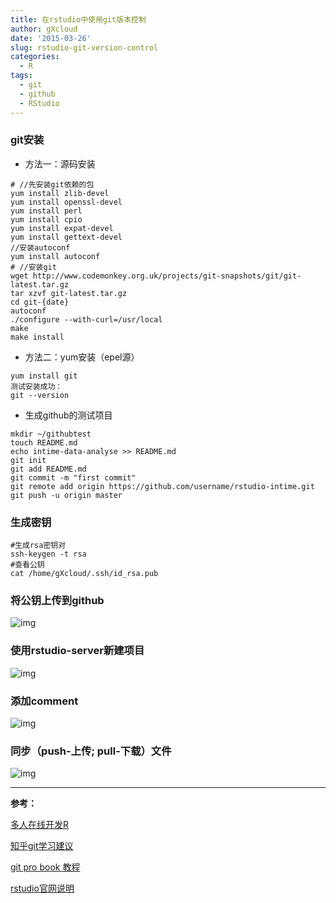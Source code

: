 ```yaml
---
title: 在rstudio中使用git版本控制
author: gXcloud
date: '2015-03-26'
slug: rstudio-git-version-control
categories:
  - R
tags:
  - git
  - github
  - RStudio
---
```


### git安装

- 方法一：源码安装

```shell
# //先安装git依赖的包 
yum install zlib-devel 
yum install openssl-devel 
yum install perl 
yum install cpio 
yum install expat-devel 
yum install gettext-devel 
//安装autoconf 
yum install autoconf 
# //安装git 
wget http://www.codemonkey.org.uk/projects/git-snapshots/git/git-latest.tar.gz 
tar xzvf git-latest.tar.gz 
cd git-{date} 
autoconf 
./configure --with-curl=/usr/local 
make 
make install
```

- 方法二：yum安装（epel源）

```shell
yum install git  
测试安装成功：
git --version
```

- 生成github的测试项目

```shell
mkdir ~/githubtest
touch README.md
echo intime-data-analyse >> README.md
git init
git add README.md
git commit -m "first commit"
git remote add origin https://github.com/username/rstudio-intime.git
git push -u origin master
```



### 生成密钥

```
#生成rsa密钥对
ssh-keygen -t rsa
#查看公钥
cat /home/gXcloud/.ssh/id_rsa.pub
```



### 将公钥上传到github

![img](http://img.blog.csdn.net/20150326172454731)

### 使用rstudio-server新建项目

![img](http://img.blog.csdn.net/20150326172853562?watermark/2/text/aHR0cDovL2Jsb2cuY3Nkbi5uZXQveHd5ZHE=/font/5a6L5L2T/fontsize/400/fill/I0JBQkFCMA==/dissolve/70/gravity/Center)

### 添加comment

![img](http://img.blog.csdn.net/20150326173302637)

### 同步（push-上传; pull-下载）文件

![img](http://img.blog.csdn.net/20150326173212478)



------

**参考：**

[多人在线开发R](http://blog.fens.me/r-rstudio-server/)

[知乎git学习建议](http://www.zhihu.com/question/20070065)

[git pro book 教程](http://git-scm.com/book/zh)

[rstudio官网说明](https://support.rstudio.com/hc/en-us/articles/200532077-Version-Control-with-Git-and-SVN)
